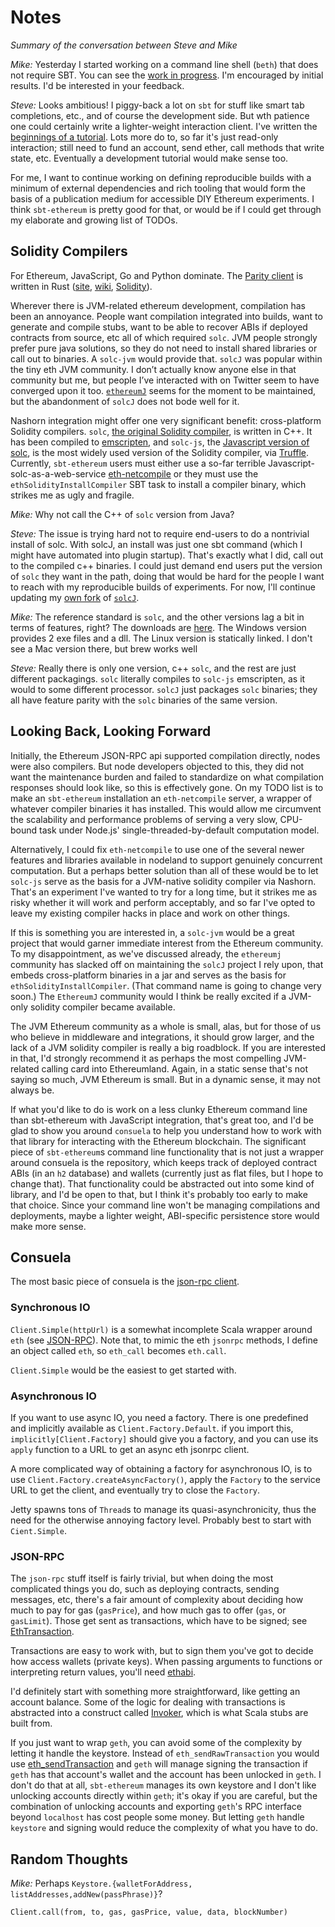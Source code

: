 # Notes
*Summary of the conversation between Steve and Mike*

*Mike:* Yesterday I started working on a command line shell (`beth`) that does not require SBT. 
You can see the [work in progress](https://github.com/mslinn/beth).
I'm encouraged by initial results.
I'd be interested in your feedback.

*Steve:* Looks ambitious! 
I piggy-back a lot on `sbt` for stuff like smart tab completions, etc., and of course the development side. 
But wth patience one could certainly write a lighter-weight interaction client.
I've written the [beginnings of a tutorial](https://mslinn.gitbooks.io/sbt-ethereum/content/gitbook/tutorial.html#tutorial).
Lots more do to, so far it's just read-only interaction; still need to fund an account, send ether, 
call methods that write state, etc.
Eventually a development tutorial would make sense too.

For me, I want to continue working on defining reproducible builds with a minimum of external dependencies 
and rich tooling that would form the basis of a publication medium for accessible DIY Ethereum experiments. 
I think `sbt-ethereum` is pretty good for that, or would be if I could get through my elaborate and growing list of TODOs.

## Solidity Compilers
For Ethereum, JavaScript, Go and Python dominate. 
The [Parity client](https://github.com/paritytech/parity) is written in Rust 
([site](https://parity.io/), [wiki](https://github.com/paritytech/parity/wiki), 
[Solidity](https://github.com/paritytech/parity/wiki/Smart-Contracts)).

Wherever there is JVM-related ethereum development, compilation has been an annoyance. 
People want compilation integrated into builds, want to generate and compile stubs, want to be able to recover ABIs if 
deployed contracts from source, etc all of which required `solc`.
JVM people strongly prefer pure java solutions, so they do not need to install shared libraries or call out to binaries. 
A `solc-jvm` would provide that. 
`solcJ` was popular within the tiny eth JVM community. 
I don’t actually know anyone else in that community but me, but people I’ve interacted with on Twitter seem to have converged upon it too. 
[`ethereumJ`](https://github.com/ethereum/ethereumj) seems for the moment to be maintained, but the abandonment of `solcJ` does not bode well for it.

Nashorn integration might offer one very significant benefit: cross-platform Solidity compilers. 
`solc`, [the original Solidity compiler](https://github.com/ethereum/solidity), is written in C++.
It has been compiled to [emscripten](https://en.wikipedia.org/wiki/Emscripten), 
and `solc-js`, the [Javascript version of solc](https://github.com/ethereum/solc-js), 
is the most widely used version of the Solidity compiler, via 
[Truffle](https://github.com/trufflesuite/truffle). 
Currently, `sbt-ethereum` users must either use a so-far terrible Javascript-solc-as-a-web-service 
[eth-netcompile](https://github.com/swaldman/eth-netcompile) 
or they must use the `ethSolidityInstallCompiler` SBT task to install a compiler binary, 
which strikes me as ugly and fragile. 

*Mike:* Why not call the C++ of `solc` version from Java?

*Steve:* The issue is trying hard not to require end-users to do a nontrivial install of solc. 
With solcJ, an install was just one sbt command (which I might have automated into plugin startup). 
That's exactly what I did, call out to the compiled c++ binaries. 
I could just demand end users put the version of `solc` they want in the path, doing that would be hard for the people 
I want to reach with my reproducible builds of experiments.
For now, I'll continue updating my [own fork](https://github.com/swaldman/solcJ) of 
[`solcJ`](https://github.com/ether-camp/solcJ).

*Mike:* The reference standard is `solc`, and the other versions lag a bit in terms of features, right?
The downloads are [here](https://github.com/ethereum/solidity/releases).
The Windows version provides 2 exe files and a dll. 
The Linux version is statically linked. 
I don't see a Mac version there, but brew works well

*Steve:* Really there is only one version, c++ `solc`, and the rest are just different packagings. 
`solc` literally compiles to `solc-js` emscripten, as it would to some different processor. 
`solcJ` just packages `solc` binaries; they all have feature parity with the `solc` binaries of the same version.

## Looking Back, Looking Forward
Initially, the Ethereum JSON-RPC api supported compilation directly, nodes were also compilers. 
But node developers objected to this, they did not want the maintenance burden and failed to standardize on what compilation 
responses should look like, so this is effectively gone.
On my TODO list is to make an `sbt-ethereum` installation an `eth-netcompile` server, 
a wrapper of whatever compiler binaries it has installed. 
This would allow me circumvent the scalability and performance problems of serving a very slow, CPU-bound task under Node.js' 
single-threaded-by-default computation model.

Alternatively, I could fix `eth-netcompile` to use one of the several newer features and libraries available in 
nodeland to support genuinely concurrent computation. 
But a perhaps better solution than all of these would be to let `solc-js` serve as the basis for a JVM-native solidity compiler via Nashorn. 
That's an experiment I've wanted to try for a long time, but it strikes me as risky whether it will work and perform acceptably, 
and so far I've opted to leave my existing compiler hacks in place and work on other things.

If this is something you are interested in, a `solc-jvm` would be a great project that would garner immediate interest from the Ethereum community. 
To my disappointment, as we've discussed already, the `ethereumj` community has slacked off on maintaining the `solcJ` project I rely upon, 
that embeds cross-platform binaries in a jar and serves as the basis for `ethSolidityInstallCompiler`.
(That command name is going to change very soon.)
The `EthereumJ` community would I think be really excited if a JVM-only solidity compiler became available. 

The JVM Ethereum community as a whole is small, alas, but for those of us who believe in middleware and integrations, 
it should grow larger, and the lack of a JVM solidity compiler is really a big roadblock.
If you are interested in that, I'd strongly recommend it as perhaps the most compelling JVM-related calling card into Ethereumland.
Again, in a static sense that's not saying so much, JVM Ethereum is small. 
But in a dynamic sense, it may not always be.

If what you'd like to do is work on a less clunky Ethereum command line than sbt-ethereum with JavaScript integration, 
that's great too, and I'd be glad to show you around `consuela` to help you understand how to work with that library for 
interacting with the Ethereum blockchain. 
The significant piece of `sbt-ethereum`s command line functionality that is not just a wrapper around consuela is the repository, 
which keeps track of deployed contract ABIs (in an `h2` database) and wallets (currently just as flat files, but I hope to change that). 
That functionality could be abstracted out into some kind of library, and I'd be open to that, but I think it's probably too early to make that choice. 
Since your command line won't be managing compilations and deployments, maybe a lighter weight, ABI-specific persistence store would make more sense.

## Consuela
The most basic piece of consuela is the [json-rpc client](https://github.com/swaldman/consuela/blob/master/src/main/scala/com/mchange/sc/v1/consuela/ethereum/jsonrpc/Client.scala).

### Synchronous IO
`Client.Simple(httpUrl)` is a somewhat incomplete Scala wrapper around `eth`
(see [JSON-RPC](https://github.com/ethereum/wiki/wiki/JSON-RPC)).
Note that, to mimic the eth `jsonrpc` methods, I define an object called `eth`, so `eth_call` becomes `eth.call`.

`Client.Simple` would be the easiest to get started with. 

### Asynchronous IO
If you want to use async IO, you need a factory.
There is one predefined and implicitly available as `Client.Factory.Default`. 
if you import this, `implicitly[Client.Factory]` should give you a factory, and you can use its `apply` function to a 
URL to get an async eth jsonrpc client.

A more complicated way of obtaining a factory for asynchronous IO, is to use `Client.Factory.createAsyncFactory()`, 
apply the `Factory` to the service URL to get the client, and eventually try to close the `Factory`. 

Jetty spawns tons of `Thread`s to manage its quasi-asynchronicity, thus the need for the otherwise annoying factory level.
Probably best to start with `Cient.Simple`.

### JSON-RPC
The `json-rpc` stuff itself is fairly trivial, but when doing the most complicated things you do, such as
deploying contracts, sending messages, etc, there's a fair amount of complexity about deciding how much to pay for gas 
(`gasPrice`), and how much gas to offer (`gas`, or `gasLimit`). 
Those get sent as transactions, which have to be signed; 
see [EthTransaction](https://github.com/swaldman/consuela/blob/master/src/main/scala/com/mchange/sc/v1/consuela/ethereum/EthTransaction.scala).

Transactions are easy to work with, but to sign them you've got to decide how access wallets (private keys). 
When passing arguments to functions or interpreting return values, you'll need 
[ethabi](https://github.com/swaldman/consuela/blob/master/src/main/scala/com/mchange/sc/v1/consuela/ethereum/EthTransaction.scala).

I'd definitely start with something more straightforward, like getting an account balance.
Some of the logic for dealing with transactions is abstracted into a construct called 
[Invoker](https://github.com/swaldman/consuela/blob/master/src/main/scala/com/mchange/sc/v1/consuela/ethereum/jsonrpc/Invoker.scala),
which is what Scala stubs are built from. 

If you just want to wrap `geth`, you can avoid some of the complexity by letting it handle the keystore. 
Instead of `eth_sendRawTransaction` you would use 
[eth_sendTransaction](https://github.com/ethereum/wiki/wiki/JSON-RPC#eth_sendtransaction) 
and `geth` will manage signing the transaction if `geth` has that account's wallet and the account has been unlocked in `geth`. 
I don't do that at all, `sbt-ethereum` manages its own keystore and I don't like unlocking accounts directly within `geth`; 
it's okay if you are careful, but the combination of unlocking accounts and exporting `geth`'s RPC interface beyond 
`localhost` has cost people some money.
But letting `geth` handle `keystore` and signing would reduce the complexity of what you have to do.

## Random Thoughts
*Mike:* Perhaps `Keystore.{walletForAddress, listAddresses,addNew(passPhrase)}`?

    Client.call(from, to, gas, gasPrice, value, data, blockNumber)

